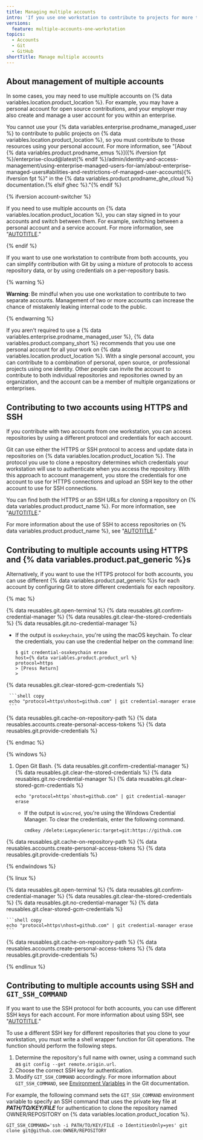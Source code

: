 ```yaml
---
title: Managing multiple accounts
intro: 'If you use one workstation to contribute to projects for more than one account on {% data variables.location.product_location %}, you can modify your Git configuration to simplify the contribution process.'
versions:
  feature: multiple-accounts-one-workstation
topics:
  - Accounts
  - Git
  - GitHub
shortTitle: Manage multiple accounts
---
```


## About management of multiple accounts

In some cases, you may need to use multiple accounts on {% data variables.location.product_location %}. For example, you may have a personal account for open source contributions, and your employer may also create and manage a user account for you within an enterprise.

You cannot use your {% data variables.enterprise.prodname_managed_user %} to contribute to public projects on {% data variables.location.product_location %}, so you must contribute to those resources using your personal account. For more information, see "[About  {% data variables.product.prodname_emus %}]({% ifversion fpt %}/enterprise-cloud@latest{% endif %}/admin/identity-and-access-management/using-enterprise-managed-users-for-iam/about-enterprise-managed-users#abilities-and-restrictions-of-managed-user-accounts){% ifversion fpt %}" in the {% data variables.product.prodname_ghe_cloud %} documentation.{% elsif ghec %}."{% endif %}

{% ifversion account-switcher %}

If you need to use multiple accounts on {% data variables.location.product_location %}, you can stay signed in to your accounts and switch between them. For example, switching between a personal account and a service account. For more information, see "[AUTOTITLE](/authentication/keeping-your-account-and-data-secure/switching-between-accounts)."

{% endif %}

If you want to use one workstation to contribute from both accounts, you can simplify contribution with Git by using a mixture of protocols to access repository data, or by using credentials on a per-repository basis.

{% warning %}

**Warning**: Be mindful when you use one workstation to contribute to two separate accounts. Management of two or more accounts can increase the chance of mistakenly leaking internal code to the public.

{% endwarning %}

If you aren't required to use a {% data variables.enterprise.prodname_managed_user %}, {% data variables.product.company_short %} recommends that you use one personal account for all your work on {% data variables.location.product_location %}. With a single personal account, you can contribute to a combination of personal, open source, or professional projects using one identity. Other people can invite the account to contribute to both individual repositories and repositories owned by an organization, and the account can be a member of multiple organizations or enterprises.

## Contributing to two accounts using HTTPS and SSH

If you contribute with two accounts from one workstation, you can access repositories by using a different protocol and credentials for each account.

Git can use either the HTTPS or SSH protocol to access and update data in repositories on {% data variables.location.product_location %}. The protocol you use to clone a repository determines which credentials your workstation will use to authenticate when you access the repository. With this approach to account management, you store the credentials for one account to use for HTTPS connections and upload an SSH key to the other account to use for SSH connections.

You can find both the HTTPS or an SSH URLs for cloning a repository on {% data variables.product.product_name %}. For more information, see "[AUTOTITLE](/repositories/creating-and-managing-repositories/cloning-a-repository)."

For more information about the use of SSH to access repositories on {% data variables.product.product_name %}, see "[AUTOTITLE](/authentication/connecting-to-github-with-ssh)."

## Contributing to multiple accounts using HTTPS and {% data variables.product.pat_generic %}s

Alternatively, if you want to use the HTTPS protocol for both accounts, you can use different {% data variables.product.pat_generic %}s for each account by configuring Git to store different credentials for each repository.

{% mac %}

{% data reusables.git.open-terminal %}
{% data reusables.git.confirm-credential-manager %}
{% data reusables.git.clear-the-stored-credentials %}
   {% data reusables.git.no-credential-manager %}
   * If the output is `osxkeychain`, you're using the macOS keychain. To clear the credentials, you can use the credential helper on the command line:

     ```shell
     $ git credential-osxkeychain erase
     host={% data variables.product.product_url %}
     protocol=https
     > [Press Return]
     >
     ```

   {% data reusables.git.clear-stored-gcm-credentials %}

     ```shell copy
     echo "protocol=https\nhost=github.com" | git credential-manager erase
     ```
{% data reusables.git.cache-on-repository-path %}
{% data reusables.accounts.create-personal-access-tokens %}
{% data reusables.git.provide-credentials %}

{% endmac %}

{% windows %}

1. Open Git Bash.
{% data reusables.git.confirm-credential-manager %}
{% data reusables.git.clear-the-stored-credentials %}
   {% data reusables.git.no-credential-manager %}
   {% data reusables.git.clear-stored-gcm-credentials %}

    ```shell copy
    echo "protocol=https`nhost=github.com" | git credential-manager erase
    ```

   * If the output is `wincred`, you're using the Windows Credential Manager. To clear the credentials, enter the following command.

     ```shell copy
     cmdkey /delete:LegacyGeneric:target=git:https://github.com
     ```

{% data reusables.git.cache-on-repository-path %}
{% data reusables.accounts.create-personal-access-tokens %}
{% data reusables.git.provide-credentials %}

{% endwindows %}

{% linux %}

{% data reusables.git.open-terminal %}
{% data reusables.git.confirm-credential-manager %}
{% data reusables.git.clear-the-stored-credentials %}
   {% data reusables.git.no-credential-manager %}
   {% data reusables.git.clear-stored-gcm-credentials %}

    ```shell copy
    echo "protocol=https\nhost=github.com" | git credential-manager erase
    ```
{% data reusables.git.cache-on-repository-path %}
{% data reusables.accounts.create-personal-access-tokens %}
{% data reusables.git.provide-credentials %}

{% endlinux %}

## Contributing to multiple accounts using SSH and `GIT_SSH_COMMAND`

If you want to use the SSH protocol for both accounts, you can use different SSH keys for each account. For more information about using SSH, see "[AUTOTITLE](/authentication/connecting-to-github-with-ssh)."

To use a different SSH key for different repositories that you clone to your workstation, you must write a shell wrapper function for Git operations. The function should perform the following steps.
1. Determine the repository's full name with owner, using a command such as `git config --get remote.origin.url`.
1. Choose the correct SSH key for authentication.
1. Modify `GIT_SSH_COMMAND` accordingly. For more information about `GIT_SSH_COMMAND`, see [Environment Variables](https://git-scm.com/docs/git#Documentation/git.txt-codeGITSSHCOMMANDcode) in the Git documentation.

For example, the following command sets the `GIT_SSH_COMMAND` environment variable to specify an SSH command that uses the private key file at **_PATH/TO/KEY/FILE_** for authentication to clone the repository named OWNER/REPOSITORY on {% data variables.location.product_location %}.

```shell copy
GIT_SSH_COMMAND='ssh -i PATH/TO/KEY/FILE -o IdentitiesOnly=yes' git clone git@github.com:OWNER/REPOSITORY
```
